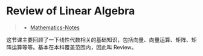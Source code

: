 # Review of Linear Algebra

> - [Mathematics-Notes](https://ng-tech.icu/books/Mathematics-Series)

这节课主要回顾了一下线性代数相关的基础知识，包括向量、向量运算、矩阵、矩阵运算等等。基本在本科覆盖范围内，因此叫 Review。
